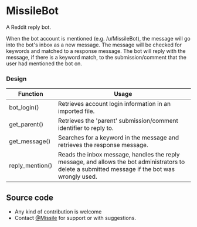 # MissileBot
A Reddit reply bot.

When the bot account is mentioned (e.g. /u/MissileBot), the message will go into the bot's inbox as a new message. The message will be checked for keywords and matched to a response message. The bot will reply with the message, if there is a keyword match, to the submission/comment that the user had mentioned the bot on.

### Design
| Function | Usage |
| --- | --- |
| bot_login() | Retrieves account login information in an imported file. |
| get_parent() | Retrieves the 'parent' submission/comment identifier to reply to. |
| get_message() | Searches for a keyword in the message and retrieves the response message. |
| reply_mention() | Reads the inbox message, handles the reply message, and allows the bot administrators to delete a submitted message if the bot was wrongly used. |

## Source code
* Any kind of contribution is welcome
* Contact [@Missile](https://reddit.com/user/Missile1337) for support or with suggestions.
